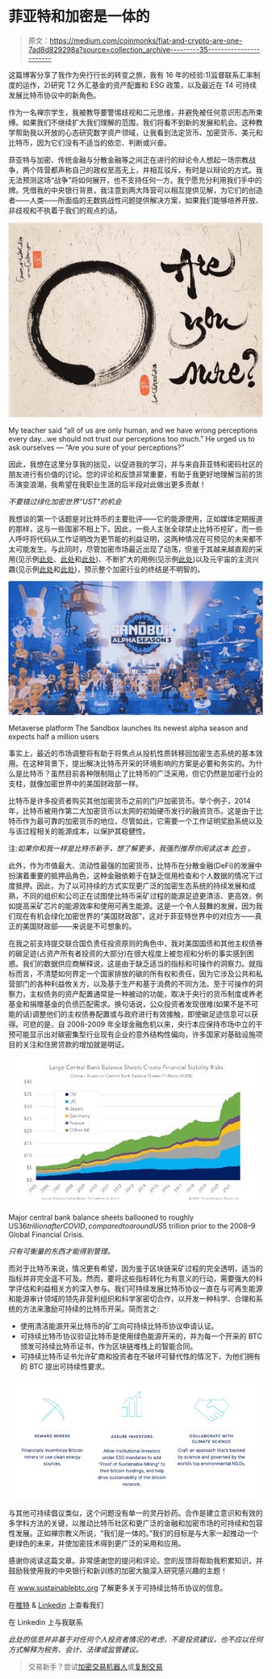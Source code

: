 # 菲亚特和加密是一体的

> 原文：<https://medium.com/coinmonks/fiat-and-crypto-are-one-7ad8d829298a?source=collection_archive---------35----------------------->

这篇博客分享了我作为央行行长的转变之旅，我有 16 年的经验:1)监督联系汇率制度的运作，2)研究 T2 外汇基金的资产配置和 ESG 政策，以及最近在 T4 可持续发展比特币协议中的新角色。

作为一名禅宗学生，我被教导要警惕歧视和二元思维，并避免被任何意识形态所束缚。如果我们不继续扩大我们理解的范围，我们将看不到新的发展和机会。这种教学帮助我以开放的心态研究数字资产领域，让我看到法定货币、加密货币、美元和比特币，因为它们没有不适当的依恋、判断或兴奋。

菲亚特与加密、传统金融与分散金融等之间正在进行的辩论令人想起一场宗教战争，两个阵营都声称自己的政权至高无上，并相互驳斥，有时是以辩论的方式。我无法预测这场“战争”将如何展开，也不支持任何一方。我宁愿充分利用我们手中的牌。凭借我的中央银行背景，我注意到两大阵营可以相互提供见解，为它们的创造者——人类——所面临的无数挑战性问题提供解决方案，如果我们能够培养开放、非歧视和不执着于我们的观点的话。

![](img/845ab9e07941601d0100f5a981f6c190.png)

My teacher said “all of us are only human, and we have wrong perceptions every day…we should not trust our perceptions too much.” He urged us to ask ourselves — “Are you sure of your perceptions?”

因此，我想在这里分享我的拙见，以促进我的学习，并与来自菲亚特和密码社区的朋友进行有价值的讨论。您的评论和反馈非常重要，有助于我更好地理解当前的货币演变浪潮，我希望在我职业生涯的后半段对此做出更多贡献！

*不要错过绿化加密世界“UST”的机会*

我想谈的第一个话题是对比特币的主要批评——它的能源使用，正如媒体定期报道的那样，这与一些国家不相上下。因此，一些人主张全球禁止比特币挖矿，而一些人呼吁将代码从工作证明改为更节能的利益证明，这两种情况在可预见的未来都不太可能发生。与此同时，尽管加密市场最近出现了动荡，但鉴于其越来越直观的采用(见示例[此处](https://www.bridgewater.com/research-and-insights/the-evolution-of-institutional-investors-exposure-to-cryptocurrencies-and-blockchain-technologies)、[此处](https://www.barrons.com/articles/fidelity-fintech-bitcoin-401k-51658523063)和[此处](https://www.bloomberg.com/news/articles/2022-08-11/blackrock-offers-bitcoin-investing-to-big-institutional-clients#xj4y7vzkg))、不断扩大的用例(见示例[此处](https://consensys.net/blockchain-use-cases/))以及元宇宙的主流兴趣(见示例[此处](https://www.forbes.com/sites/forbesagencycouncil/2022/07/15/what-we-can-learn-from-top-brands-already-in-the-metaverse/?sh=41c06e3e3a70)和[此处](https://fortune.com/2022/08/24/metaverse-the-sandbox-alpha-season-three-blockchain-nfts-crypto-animoca-brands/))，预示整个加密行业的终结是不明智的。

![](img/2cb4ebc8bdaf99dc00f3c85a7975290b.png)

Metaverse platform The Sandbox launches its newest alpha season and expects half a million users

事实上，最近的市场调整将有助于将焦点从投机性质转移回加密生态系统的基本效用。在这种背景下，提出解决比特币开采的环境影响的方案是必要和务实的。为什么是比特币？虽然目前各种限制阻止了比特币的广泛采用，但它仍然是加密行业的支柱，就像加密世界中的美国财政部一样。

比特币是许多投资者购买其他加密货币之前的门户加密货币。举个例子，2014 年，比特币被用作第二大加密货币以太网的初始硬币发行的融资货币。这是由于比特币作为最可靠的加密货币的地位，尽管如此，它需要一个工作证明奖励系统以及与该过程相关的能源成本，以保护其稳健性。

注:*如果你和我一样是比特币新手，想了解更多，我强烈推荐你阅读这本* [*的书*](https://www.amazon.com/gp/product/1633538001/ref=as_li_tl?ie=UTF8&camp=1789&creative=9325&creativeASIN=1633538001&linkCode=as2&tag=bitsonblocks-20&linkId=d2a3e009c7a818623eb18ec9367a7d78) *。*

此外，作为市值最大、流动性最强的加密货币，比特币在分散金融(DeFi)的发展中扮演着重要的抵押品角色，这种金融依赖于在缺乏信用检查和个人数据的情况下过度抵押。因此，为了以可持续的方式实现更广泛的加密生态系统的持续发展和成熟，不同的组织和公司正在试图使比特币采矿过程的能源足迹更清洁、更高效，例如提高采矿芯片的能源效率和使用可再生能源。这是一个令人鼓舞的发展，因为我们现在有机会绿化加密世界的“美国财政部”，这对于菲亚特世界中的对应方——真正的美国财政部——来说是不可想象的。

在我之前支持提交联合国负责任投资原则的角色中，我对美国国债和其他主权债券的碳足迹(占资产所有者投资的大部分)在很大程度上被忽视和分析的事实感到困惑。我们的数据供应商解释说，这是由于缺乏适当的指标和可操作的洞察力。就指标而言，不清楚如何界定一个国家排放的碳的所有权和责任，因为它涉及公共和私营部门的各种利益攸关方，以及基于生产和基于消费的不同方法。至于可操作的洞察力，主权债务的资产配置通常是一种被动的功能，取决于央行的货币制度或养老基金和捐赠基金的负债匹配需求。换句话说，公众投资者发现很难(如果不是不可能的话)调整他们的主权债券配置或与政府进行有效接触，即使碳足迹信息可以获得。可悲的是，自 2008-2009 年全球金融危机以来，央行本应保持市场中立的干预可能显示出对碳密集型行业现有企业的意外结构性偏向，许多国家对基础设施项目的关注和住房贷款的增加就是明证。

![](img/0bf9b634f6c8e8484799b7538534f766.png)

Major central bank balance sheets ballooned to roughly US$36 trillion after COVID, compared to around US$5 trillion prior to the 2008–9 Global Financial Crisis.

*只有可衡量的东西才能得到管理。*

而对于比特币来说，情况更有希望，因为鉴于区块链采矿过程的完全透明，适当的指标并非完全遥不可及。然而，要将这些指标转化为有意义的行动，需要强大的科学评估和利益相关方的深入参与。我们可持续发展比特币协议一直在与可再生能源和能源审计领域的领先非营利组织和科学家密切合作，以开发一种科学、合理和系统的方法来激励可持续的比特币开采。简而言之:

*   使用清洁能源开采比特币的矿工向可持续比特币协议申请认证。
*   可持续比特币协议验证比特币是使用绿色能源开采的，并为每一个开采的 BTC 颁发可持续比特币证书，作为区块链堆栈上的智能合同。
*   可持续比特币证书允许矿商和投资者在不破坏可替代性的情况下，为他们拥有的 BTC 提出可持续性要求。

![](img/5e96210c63ff4e6c5cd30a3ce38c67bd.png)

与其他可持续倡议类似，这个问题没有单一的灵丹妙药。合作是建立意识和有效的多学科方法的关键，以推动比特币社区和更广泛的金融和加密市场的可持续和包容性发展。正如禅宗教义所说，“我们是一体的。”我们的目标是与大家一起推动一个更绿色的未来，并使加密技术得到更广泛的采用和应用。

感谢你阅读这篇文章。非常感谢您的提问和评论。您的反馈将帮助我积累知识，并鼓励我使用我的中央银行和新训练的加密大脑深入研究感兴趣的主题！

在 www.sustainablebtc.org 了解更多关于可持续比特币协议的信息。

在[推特](https://twitter.com/SustainableBTC) & [Linkedin](https://www.linkedin.com/company/sustainablebtc/) 上查看我们

在 Linkedin 上与我联系

*此处的信息并非基于对任何个人投资者情况的考虑，不是投资建议，也不应以任何方式解释为税务、会计、法律或监管建议。*

> 交易新手？尝试[加密交易机器人](/coinmonks/crypto-trading-bot-c2ffce8acb2a)或[复制交易](/coinmonks/top-10-crypto-copy-trading-platforms-for-beginners-d0c37c7d698c)